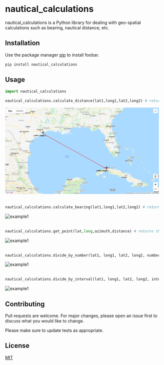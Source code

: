# nautical_calculations

nautical_calculations is a Python library for dealing with geo-spatial calculations such as bearing, nautical distance, etc.

## Installation

Use the package manager [pip](https://pip.pypa.io/en/stable/) to install foobar.

```bash
pip install nautical_calculations
```

## Usage
```python
import nautical_calculations
```
```python
nautical_calculations.calculate_distance(lat1,long1,lat2,long2) # returns the nautical distance (in km) between two coordinates (lat1,long1) and (lat2,long2)

```
![example1](https://github.com/AmeyHengle/nautical_calculations/blob/master/samples/distance.png )


```python

nautical_calculations.calculate_bearing(lat1,long1,lat2,long2) # returns the bearing between two coordinates (lat1,long1) and (lat2,long2)

```
![example1]()

```python

nautical_calculations.get_point(lat,long,azimuth,distance) # returns the coordinate (lat1,long1) at a particular distance and angle (azimuth) from the given point (lat,long)
```
![example1]()

```python

nautical_calculations.divide_by_number(lat1, long1, lat2, long2, number) # returns a list containing all points in between the two specified coordinate pairs (lat-long) given the number value
```
![example1]()


```python

nautical_calculations.divide_by_interval(lat1, long1, lat2, long2, interval) # returns a list containing all points in between the two specified coordinate pairs (lat-long) given the interval value

```
![example1]()

## Contributing
Pull requests are welcome. For major changes, please open an issue first to discuss what you would like to change.

Please make sure to update tests as appropriate.

## License
[MIT](https://choosealicense.com/licenses/mit/)
